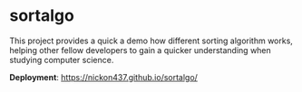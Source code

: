 # sortalgo

This project provides a quick a demo how different sorting algorithm works, helping other fellow developers to gain a quicker understanding when studying computer science.

**Deployment**: https://nickon437.github.io/sortalgo/
